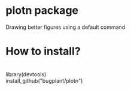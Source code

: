 plotn package
====

Drawing better figures using a default command

<h1>How to install?</h1></br>
library(devtools)</br>
install_github("bugplant/plotn")</br>
